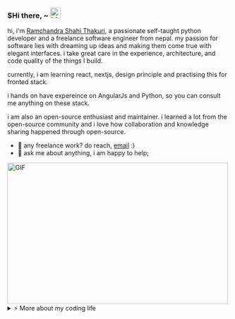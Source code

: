 ### $Hi there, ~ <img src="https://user-images.githubusercontent.com/1303154/88677602-1635ba80-d120-11ea-84d8-d263ba5fc3c0.gif" width="24px" alt="hi">

hi, i'm [Ramchandra Shahi Thakuri](https://www.rcthakuri.com.np), a passionate self-taught python developer and a freelance software engineer from nepal. my passion for software lies with dreaming up ideas and making them come true with elegant interfaces. i take great care in the experience, architecture, and code quality of the things I build.

currently, i am learning react, nextjs, design principle and practising this for fronted stack. 

i hands on  have expereince on AngularJs and Python, so you can consult me anything on these stack.

i am also an open-source enthusiast and maintainer. i learned a lot from the open-source community and i love how collaboration and knowledge sharing happened through open-source.
  
- 💼 any freelance work? do reach, [email](mailto:rcsthakuri2016@gmail.com) :)
- 💬 ask me about anything, i am happy to help;
<img align="centre" alt="GIF" src="https://github.com/abhisheknaiidu/abhisheknaiidu/blob/master/code.gif?raw=true" width="500" height="320" />

<details>
<summary>⚡️ More about my coding life</summary>
<br />

![Top Langs](https://github-readme-stats.vercel.app/api/top-langs/?username=rcthakuri&layout=compact&hide=css,html)

![Ramchandra's github stats](https://github-readme-stats.vercel.app/api?username=rcthakuri&count_private=true&show_icons=true&theme=onedark)

</details>
